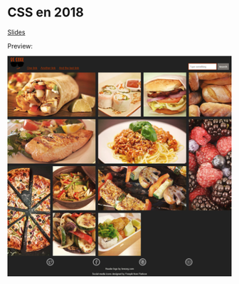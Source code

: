 # CSS en 2018

[Slides](http://slides.com/paquicalabria/t3chfest/fullscreen)

Preview:

![](./result.jpg)